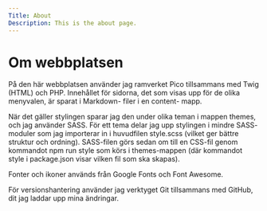 ```yaml
---
Title: About
Description: This is the about page.
---
```


Om webbplatsen
==========================

På den här webbplatsen använder jag ramverket Pico tillsammans med Twig (HTML) och PHP. Innehållet för sidorna, det som visas upp för de olika menyvalen, är sparat i Markdown- filer i en content- mapp.<br />

När det gäller stylingen sparar jag den under olika teman i mappen themes, och jag använder SASS. För ett tema delar jag upp stylingen i mindre SASS- moduler som jag importerar in i huvudfilen style.scss (vilket ger bättre struktur och ordning). SASS-filen görs sedan om till en CSS-fil genom kommandot npm run style som körs i themes-mappen (där kommandot style i package.json visar vilken fil som ska skapas).<br />
  
Fonter och ikoner används från Google Fonts och Font Awesome.<br />
   
För versionshantering använder jag verktyget Git tillsammans med GitHub, dit jag laddar upp mina ändringar.
